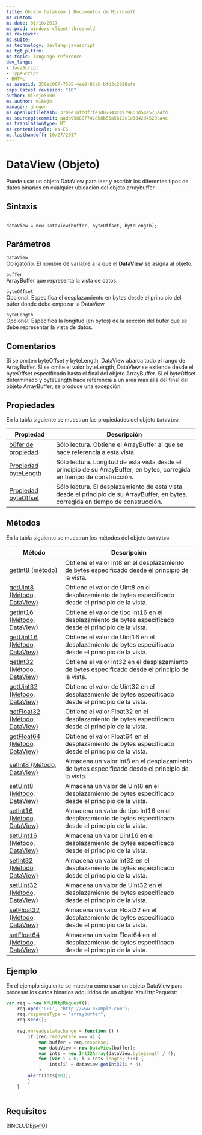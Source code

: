 ```yaml
---
title: Objeto DataView | Documentos de Microsoft
ms.custom: 
ms.date: 01/18/2017
ms.prod: windows-client-threshold
ms.reviewer: 
ms.suite: 
ms.technology: devlang-javascript
ms.tgt_pltfrm: 
ms.topic: language-reference
dev_langs:
- JavaScript
- TypeScript
- DHTML
ms.assetid: 250ec067-7505-4ee0-82ab-bfd3c2820afa
caps.latest.revision: "10"
author: mikejo5000
ms.author: mikejo
manager: ghogen
ms.openlocfilehash: 370ee1afbdf7fe1d87843c4979833d54a575a4fd
ms.sourcegitcommit: aadb9588877418b8b55a5612c1d3842d4520ca4c
ms.translationtype: MT
ms.contentlocale: es-ES
ms.lasthandoff: 10/27/2017
---
```

# <a name="dataview-object"></a>DataView (Objeto)
Puede usar un objeto DataView para leer y escribir los diferentes tipos de datos binarios en cualquier ubicación del objeto arraybuffer.  
  
## <a name="syntax"></a>Sintaxis  
  
```  
  
dataView = new DataView(buffer, byteOffset, byteLength);  
```  
  
## <a name="parameters"></a>Parámetros  
 `dataView`  
 Obligatorio. El nombre de variable a la que el **DataView** se asigna al objeto.  
  
 `buffer`  
 ArrayBuffer que representa la vista de datos.  
  
 `byteOffset`  
 Opcional. Especifica el desplazamiento en bytes desde el principio del búfer donde debe empezar la DataView.  
  
 `byteLength`  
 Opcional. Especifica la longitud (en bytes) de la sección del búfer que se debe representar la vista de datos.  
  
## <a name="remarks"></a>Comentarios  
 Si se omiten byteOffset y byteLength, DataView abarca todo el rango de ArrayBuffer. Si se omite el valor byteLength, DataView se extiende desde el byteOffset especificado hasta el final del objeto ArrayBuffer. Si el byteOffset determinado y byteLength hace referencia a un área más allá del final del objeto ArrayBuffer, se produce una excepción.  
  
## <a name="properties"></a>Propiedades  
 En la tabla siguiente se muestran las propiedades del objeto `DataView`.  
  
|Propiedad|Descripción|  
|--------------|-----------------|  
|[búfer de propiedad](../../javascript/reference/buffer-property-dataview.md)|Sólo lectura. Obtiene el ArrayBuffer al que se hace referencia a esta vista.|  
|[Propiedad byteLength](../../javascript/reference/bytelength-property-dataview.md)|Sólo lectura. Longitud de esta vista desde el principio de su ArrayBuffer, en bytes, corregida en tiempo de construcción.|  
|[Propiedad byteOffset](../../javascript/reference/byteoffset-property-dataview.md)|Sólo lectura. El desplazamiento de esta vista desde el principio de su ArrayBuffer, en bytes, corregida en tiempo de construcción.|  
  
## <a name="methods"></a>Métodos  
 En la tabla siguiente se muestran los métodos del objeto `DataView`.  
  
|Método|Descripción|  
|------------|-----------------|  
|[getInt8 (método)](../../javascript/reference/getint8-method-dataview.md)|Obtiene el valor Int8 en el desplazamiento de bytes especificado desde el principio de la vista.|  
|[getUint8 (Método, DataView)](../../javascript/reference/getuint8-method-dataview.md)|Obtiene el valor de Uint8 en el desplazamiento de bytes especificado desde el principio de la vista.|  
|[getInt16 (Método, DataView)](../../javascript/reference/getint16-method-dataview.md)|Obtiene el valor de tipo Int16 en el desplazamiento de bytes especificado desde el principio de la vista.|  
|[getUint16 (Método, DataView)](../../javascript/reference/getuint16-method-dataview.md)|Obtiene el valor de Uint16 en el desplazamiento de bytes especificado desde el principio de la vista.|  
|[getInt32 (Método, DataView)](../../javascript/reference/getint32-method-dataview.md)|Obtiene el valor Int32 en el desplazamiento de bytes especificado desde el principio de la vista.|  
|[getUint32 (Método, DataView)](../../javascript/reference/getuint32-method-dataview.md)|Obtiene el valor de Uint32 en el desplazamiento de bytes especificado desde el principio de la vista.|  
|[getFloat32 (Método, DataView)](../../javascript/reference/getfloat32-method-dataview.md)|Obtiene el valor Float32 en el desplazamiento de bytes especificado desde el principio de la vista.|  
|[getFloat64 (Método, DataView)](../../javascript/reference/getfloat64-method-dataview.md)|Obtiene el valor Float64 en el desplazamiento de bytes especificado desde el principio de la vista.|  
|[setInt8 (Método, DataView)](../../javascript/reference/setint8-method-dataview.md)|Almacena un valor Int8 en el desplazamiento de bytes especificado desde el principio de la vista.|  
|[setUint8 (Método, DataView)](../../javascript/reference/setuint8-method-dataview.md)|Almacena un valor de Uint8 en el desplazamiento de bytes especificado desde el principio de la vista.|  
|[setInt16 (Método, DataView)](../../javascript/reference/setint16-method-dataview.md)|Almacena un valor de tipo Int16 en el desplazamiento de bytes especificado desde el principio de la vista.|  
|[setUint16 (Método, DataView)](../../javascript/reference/setuint16-method-dataview.md)|Almacena un valor Uint16 en el desplazamiento de bytes especificado desde el principio de la vista.|  
|[setInt32 (Método, DataView)](../../javascript/reference/setint32-method-dataview.md)|Almacena un valor Int32 en el desplazamiento de bytes especificado desde el principio de la vista.|  
|[setUint32 (Método, DataView)](../../javascript/reference/setuint32-method-dataview.md)|Almacena un valor de Uint32 en el desplazamiento de bytes especificado desde el principio de la vista.|  
|[setFloat32 (Método, DataView)](../../javascript/reference/setfloat32-method-dataview.md)|Almacena un valor Float32 en el desplazamiento de bytes especificado desde el principio de la vista.|  
|[setFloat64 (Método, DataView)](../../javascript/reference/setfloat64-method-dataview.md)|Almacena un valor Float64 en el desplazamiento de bytes especificado desde el principio de la vista.|  
  
## <a name="example"></a>Ejemplo  
 En el ejemplo siguiente se muestra cómo usar un objeto DataView para procesar los datos binarios adquiridos de un objeto XmlHttpRequest:  
  
```JavaScript  
var req = new XMLHttpRequest();  
    req.open('GET', "http://www.example.com");  
    req.responseType = "arraybuffer";  
    req.send();  
  
    req.onreadystatechange = function () {  
        if (req.readyState === 4) {  
            var buffer = req.response;  
            var dataView = new DataView(buffer);  
            var ints = new Int32Array(dataView.byteLength / 4);  
            for (var i = 0; i < ints.length; i++) {  
                ints[i] = dataview.getInt32(i * 4);  
            }  
        alert(ints[10]);  
        }  
    }  
  
```  
  
## <a name="requirements"></a>Requisitos  
 [!INCLUDE[jsv10](../../javascript/reference/includes/jsv10-md.md)]